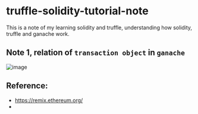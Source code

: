 # truffle-solidity-tutorial-note
This is a note of my learning solidity and truffle, understanding how solidity, truffle and ganache work.


## Note 1, relation of `transaction object` in `ganache`

![image](https://user-images.githubusercontent.com/5538753/136765070-25a7619b-f42e-4375-b658-b286fc5f4544.png)



## Reference:
 - https://remix.ethereum.org/
 - 


